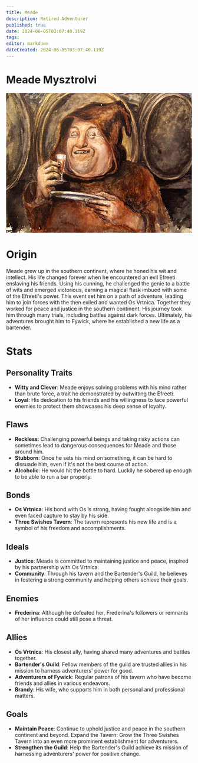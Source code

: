 ```yaml
---
title: Meade
description: Retired Adventurer
published: true
date: 2024-06-05T03:07:40.119Z
tags: 
editor: markdown
dateCreated: 2024-06-05T03:07:40.119Z
---
```


# Meade Mysztrolvi
![meade.webp](/characters/other/meade.webp)
# Origin
Meade grew up in the southern continent, where he honed his wit and intellect. His life changed forever when he encountered an evil Efreeti enslaving his friends. Using his cunning, he challenged the genie to a battle of wits and emerged victorious, earning a magical flask imbued with some of the Efreeti's power. This event set him on a path of adventure, leading him to join forces with the then exiled and wanted Os Vrtnica. Together they worked for peace and justice in the southern continent. His journey took him through many trials, including battles against dark forces. Ultimately, his adventures brought him to Fywick, where he established a new life as a bartender.

# Stats
## Personality Traits
- **Witty and Clever**: Meade enjoys solving problems with his mind rather than brute force, a trait he demonstrated by outwitting the Efreeti.
- **Loyal**: His dedication to his friends and his willingness to face powerful enemies to protect them showcases his deep sense of loyalty.
## Flaws
- **Reckless**: Challenging powerful beings and taking risky actions can sometimes lead to dangerous consequences for Meade and those around him.
- **Stubborn**: Once he sets his mind on something, it can be hard to dissuade him, even if it's not the best course of action.
- **Alcoholic**: He would hit the bottle to hard. Luckily he sobered up enough to be able to run a bar properly.
## Bonds
- **Os Vrtnica**: His bond with Os is strong, having fought alongside him and even faced capture to stay by his side.
- **Three Swishes Tavern**: The tavern represents his new life and is a symbol of his freedom and accomplishments.
## Ideals
- **Justice**: Meade is committed to maintaining justice and peace, inspired by his partnership with Os Vrtnica.
- **Community**: Through his tavern and the Bartender's Guild, he believes in fostering a strong community and helping others achieve their goals.
## Enemies
- **Frederina**: Although he defeated her, Frederina's followers or remnants of her influence could still pose a threat.
## Allies
- **Os Vrtnica**: His closest ally, having shared many adventures and battles together.
- **Bartender's Guild**: Fellow members of the guild are trusted allies in his mission to harness adventurers' power for good.
- **Adventurers of Fywick**: Regular patrons of his tavern who have become friends and allies in various endeavors.
- **Brandy**: His wife, who supports him in both personal and professional matters.
## Goals
- **Maintain Peace**: Continue to uphold justice and peace in the southern continent and beyond.
    Expand the Tavern: Grow the Three Swishes Tavern into an even more prominent establishment for adventurers.
- **Strengthen the Guild**: Help the Bartender's Guild achieve its mission of harnessing adventurers' power for positive change.